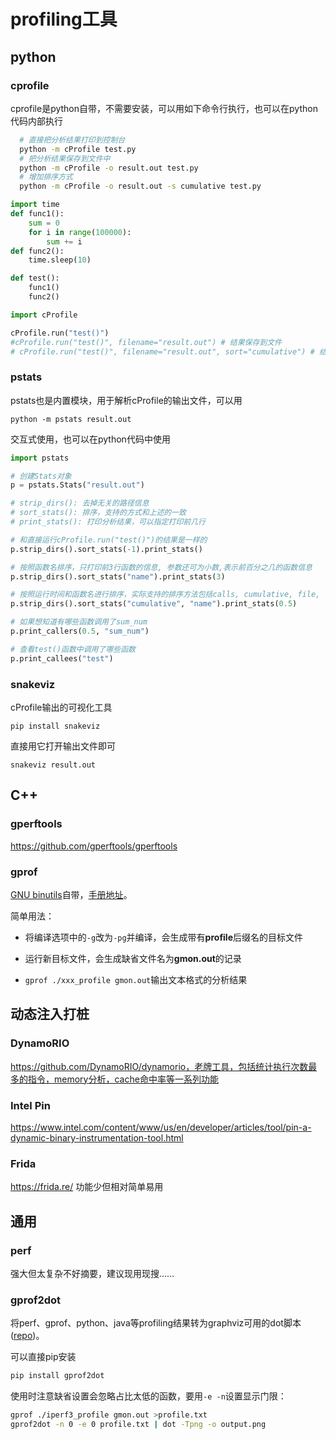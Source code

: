 # profiling工具


## python

### cprofile

cprofile是python自带，不需要安装，可以用如下命令行执行，也可以在python代码内部执行

```sh
  # 直接把分析结果打印到控制台
  python -m cProfile test.py
  # 把分析结果保存到文件中
  python -m cProfile -o result.out test.py
  # 增加排序方式
  python -m cProfile -o result.out -s cumulative test.py
```


```python
import time
def func1():
    sum = 0
    for i in range(100000):
        sum += i
def func2():
    time.sleep(10)

def test():
    func1()
    func2()
```


```python
import cProfile

cProfile.run("test()")
#cProfile.run("test()", filename="result.out") # 结果保存到文件
# cProfile.run("test()", filename="result.out", sort="cumulative") # 结果保存到文件并排序
```

### pstats

pstats也是内置模块，用于解析cProfile的输出文件，可以用

    python -m pstats result.out

交互式使用，也可以在python代码中使用


```python
import pstats

# 创建Stats对象
p = pstats.Stats("result.out")

# strip_dirs(): 去掉无关的路径信息
# sort_stats(): 排序，支持的方式和上述的一致
# print_stats(): 打印分析结果，可以指定打印前几行

# 和直接运行cProfile.run("test()")的结果是一样的
p.strip_dirs().sort_stats(-1).print_stats()

# 按照函数名排序，只打印前3行函数的信息, 参数还可为小数,表示前百分之几的函数信息 
p.strip_dirs().sort_stats("name").print_stats(3)

# 按照运行时间和函数名进行排序，实际支持的排序方法包括calls, cumulative, file, line, module, name, nfl, pcalls, stdname, time
p.strip_dirs().sort_stats("cumulative", "name").print_stats(0.5)

# 如果想知道有哪些函数调用了sum_num
p.print_callers(0.5, "sum_num")

# 查看test()函数中调用了哪些函数
p.print_callees("test")
```

### snakeviz

cProfile输出的可视化工具

    pip install snakeviz

直接用它打开输出文件即可

    snakeviz result.out

## C++

### gperftools

https://github.com/gperftools/gperftools

### gprof
[GNU binutils](https://www.gnu.org/software/binutils/)自带，[手册地址](https://sourceware.org/binutils/docs-2.39/gprof.html)。

简单用法：

- 将编译选项中的`-g`改为`-pg`并编译，会生成带有**profile**后缀名的目标文件

- 运行新目标文件，会生成缺省文件名为**gmon.out**的记录

- `gprof ./xxx_profile gmon.out`输出文本格式的分析结果

## 动态注入打桩
### DynamoRIO
https://github.com/DynamoRIO/dynamorio，老牌工具，包括统计执行次数最多的指令，memory分析，cache命中率等一系列功能

### Intel Pin
https://www.intel.com/content/www/us/en/developer/articles/tool/pin-a-dynamic-binary-instrumentation-tool.html

### Frida
https://frida.re/ 功能少但相对简单易用


## 通用

### perf
强大但太复杂不好摘要，建议现用现搜……

### gprof2dot
将perf、gprof、python、java等profiling结果转为graphviz可用的dot脚本([repo](https://github.com/jrfonseca/gprof2dot))。

可以直接pip安装
```sh
pip install gprof2dot
```

使用时注意缺省设置会忽略占比太低的函数，要用`-e -n`设置显示门限：
```sh
gprof ./iperf3_profile gmon.out >profile.txt
gprof2dot -n 0 -e 0 profile.txt | dot -Tpng -o output.png
```
